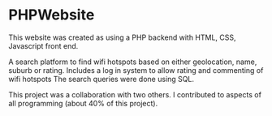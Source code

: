 # PHPWebsite
This website was created as using a PHP backend with HTML, CSS, Javascript front end.

A search platform to find wifi hotspots based on either geolocation, name, suburb or rating. 
Includes a log in system to allow rating and commenting of wifi hotspots
The search queries were done using SQL.

This project was a collaboration with two others. I contributed to aspects of all programming (about 40% of this project).
